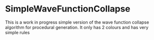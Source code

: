 # SimpleWaveFunctionCollapse

This is a work in progress simple version of the wave function collapse algorithm for procedural generation.
It only has 2 colours and has very simple rules
